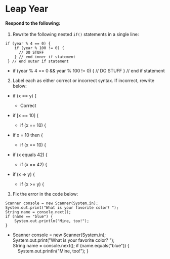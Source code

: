 # Leap Year
#### Respond to the following:

1. Rewrite the following nested `if()` statements in a single line:
  ```
  if (year % 4 == 0) {
      if (year % 100 != 0) {
        // DO STUFF
      } // end inner if statement
   } // end outer if statement
  ```
  * if (year % 4 == 0 && year % 100 != 0) {
        // DO STUFF
   } // end if statement


2. Label each as either correct or incorrect syntax. If incorrect, rewrite below:
  * if (x == y) {

    * Correct

  * if [x == 10] {

    * if (x == 10) {

  * if x = 10 then {

    * if (x == 10) {

  * if (x equals 42) {

    * if (x == 42) {

  * if (x => y) {

    * if (x >= y) {


3. Fix the error in the code below:

  ```
  Scanner console = new Scanner(System.in);
  System.out.print("What is your favorite color? ");
  String name = console.next();
  if (name == "blue") {
      System.out.println("Mine, too!");
  }
  ```

  * Scanner console = new Scanner(System.in);
  System.out.print("What is your favorite color? ");
  String name = console.next();
  if (name.equals("blue")) {
      System.out.println("Mine, too!");
  }
